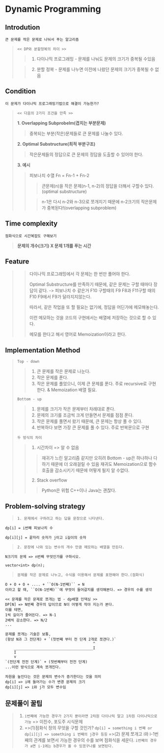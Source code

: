 # Dynamic Programming

## Introdution

`큰 문제를 작은 문제로 나눠서 푸는 알고리즘`

> `<< DP와 분할정복의 차이 >>`
>   >1. 다이나믹 프로그래밍 - 문제를 나눠도 문제의 크기가 중복될 수있음
>
>   >2. 분할 정복 - 문제를 나누면 이전에 나왔던 문제의 크기가 중복될 수 없음

## Condition

`이 문제가 다이나믹 프로그래밍기법으로 해결이 가능한가?`

> `<< 다음의 2가지 조건을 만족 >>`
>
> __1. Overlapping Subprobelm(겹치는 부분문제)__
>   >중복되는 부분(작은)문제들로 큰 문제를 나눌수 있다.
>
> __2. Optimal Substructure(최적 부분구조)__
>   >작은문제들의 정답으로 큰 문제의 정답을 도출할 수 있어야 한다.
>
> __3. 예시__
>   >피보나치 수열 Fn = Fn-1 + Fn-2  
>   >   >큰문제(n)을 작은 문제(n-1, n-2)의 정답을 더해서 구할수 있다.(optimal substructure)
>   >
>   >   >n-1은 다시 n-2와 n-3으로 쪼개지기 때문에 n-2크기의 작은문제가 중복된다!(overlapping subproblem)

## Time complexity

`점화식으로 시간복잡도 구해보기`

> __문제의 개수(크기) X 문제 1개를 푸는 시간__

## Feature
>   > 다이나믹 프로그래밍에서 각 문제는 한 번만 풀어야 한다.
>   >
>   > Optimal Substructure를 만족하기 때문에, 같은 문제는 구할 때마다 장답이 같다. -> 피보나치 수 같은거 F10 구할때의 F9 F8과 F11구할 때의 F10 F9에서 F9가 달라지지않는다.
>   >
>   > 따라서, 같은 작업을 또 할 필요는 없기에, 정답을 어딘가에 메모해놓는다.
>   >
>   > 이런 메모하는 것을 코드의 구현에서는 배열에 저장하는 것으로 할 수 있다.
>   >
>   > 메모를 한다고 해서 영어로 Memoization이라고 한다.

## Implementation Method
>   `Top - down`   
>   >1. 큰 문제를 작은 문제로 나눈다.
>   >2. 작은 문제를 푼다.
>   >3. 작은 문제를 풀었으니, 이제 큰 문제를 푼다.
>   > 주로 recursive로 구현한다. & Memoization 배열 필요.
>
>   `Bottom - up`
>   > 1. 문제를 크기가 작은 문제부터 차례대로 푼다.
>   > 2. 문제의 크기를 조금씩 크게 만들면서 문제를 점점 푼다.
>   > 3. 작은 문제를 풀면서 왔기 때문에, 큰 문제는 항상 풀 수 있다.
>   > 3. 반복하다 보면 가장 큰 문제를 풀 수 있다.
>   > 주로 반복문으로 구현
>
>   `두 방식의 차이`
>   > 1. 시간차이 => 알 수 없음
>   >   > 재귀가 느린 알고리즘 같지만 오히려 Bottom - up은 하나하나 다하기 때문에 더 오래걸릴 수 있음
>   >   > 재귀도 Memoization으로 함수 호출을 감소시키기 때문에 어떻게 될지 알 수없다.
>   > 2. Stack overflow
>   >   >Python은 위험
>   >   >C++이나 Java는 괜찮다.

## Problem-solving strategy
>   `1. 문제에서 구하려고 하는 답을 문장으로 나타낸다.`
```
dp[i] = i번째 피보나치 수

dp[i][j] = 끝자리 숫자가 j이고 i길이의 숫자

```

>   `2. 문장에 나와 있는 변수의 개수 만큼 메모하는 배열을 만든다.`
```
N크기의 문제 => n번째 무엇인가를 구하시오.

vector<int> dp(n);
```

>   `문제를 작은 문제로 나누고, 수식을 이용해서 문제를 표현해야 한다.(점화식)`
```
O + O + O + .... + ``O(N-1번째)`` = N
이라고 할 때, ``O(N-1번째)``에 무엇이 들어갈지를 생각해본다. => 경우의 수를 생각

<< 문제를 작은 문제로 쪼개는 법 - dp배열 인덱싱 >>
DP[N] => N번째 경우의 답이므로 N이 어떻게 작아 지는가 본다.
이를 테면,
1씩 길이가 줄어든다. => N-1
2배씩 감소한다. => N/2
...

문제를 쪼개는 기술은 보통,
(항상 N과 그 전단계) + `(첫번째 부터 전 단계 2개로 쪼갠다.)`
                                        ^    
    ____________________________________I    
    I            
    v            
`(전단계 전전 단계)` + (첫번째부터 전전 단계)
...이런 방식으로 계속 쪼개진다.

차원을 높인다는 것은 문제의 변수가 증가한다는 것을 의미
dp[i] => i에 들어가는 수가 변경 문제의 크기
dp[i][j] => i와 j가 모두 변수임
```

## 문제풀이 꿀팁
>   1. `i번째에 가능한 경우가 2가지 뿐이라면 2차원 다이나믹 말고 1차원 다이나믹으로 가능` => 이친수, 포도주 시식문제
>   2.  =>(1)점화식 정의 무엇을 구할 것인가?
        ```
        dp[i] = something i 번째 or dp[i][j] => something i 번째의 j경우 등등
        ```
>       =>(2) 문제 쪼개고 i와 i-1번째의 관계를 보면서 가능한 경우의 수를 보며 점화식을 세운다.
        ```
        i번째의 경우가 a면 i-1에는 b경우가 올 수 있겠구나를 보면된다.
        ```




